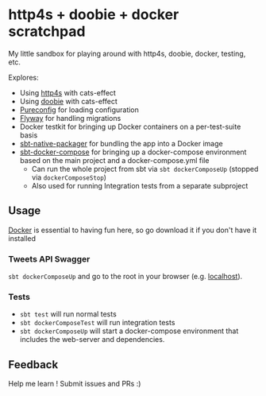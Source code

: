 # http4s + doobie + docker scratchpad

My little sandbox for playing around with http4s, doobie, docker, testing, etc.

Explores:

* Using [http4s](http4s.org) with cats-effect
* Using [doobie](http://tpolecat.github.io/doobie/docs/01-Introduction.html) with cats-effect
* [Pureconfig](https://github.com/pureconfig/pureconfig) for loading configuration
* [Flyway](https://flywaydb.org/) for handling migrations
* Docker testkit for bringing up Docker containers on a per-test-suite basis
* [sbt-native-packager](sbt-native-packager.readthedocs.io) for bundling the app into a Docker image
* [sbt-docker-compose](https://github.com/Tapad/sbt-docker-compose) for bringing up a docker-compose environment based on the main project and a docker-compose.yml file
    * Can run the whole project from sbt via `sbt dockerComposeUp` (stopped via `dockerComposeStop`)
    * Also used for running Integration tests from a separate subproject

## Usage

[Docker](https://www.docker.com/) is essential to having fun here, so go download it if you don't have it installed

### Tweets API Swagger

`sbt dockerComposeUp` and go to the root in your browser (e.g. [localhost](http://localhost)).

### Tests

* `sbt test` will run normal tests
* `sbt dockerComposeTest` will run integration tests
* `sbt dockerComposeUp` will start a docker-compose environment that includes the web-server and dependencies.

## Feedback

Help me learn ! Submit issues and PRs :)